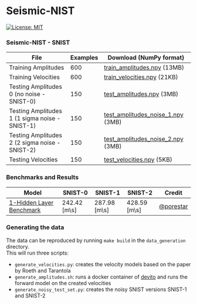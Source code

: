 # Seismic-NIST
[![License: MIT](https://img.shields.io/badge/License-MIT-yellow.svg)](https://opensource.org/licenses/MIT)

### Seismic-NIST - SNIST
| File            | Examples | Download (NumPy format)      |
|-----------|--------------|------------------------------|
| Training Amplitudes | 600             | [train_amplitudes.npy](https://raw.githubusercontent.com/LukasMosser/SNIST/master/data/train/train_amplitudes.npy) (13MB) |
| Training Velocities | 600             | [train_velocities.npy](https://raw.githubusercontent.com/LukasMosser/SNIST/master/data/train/train_velocities.npy) (21KB) |
| Testing Amplitudes 0 (no noise - SNIST-0)  | 150             | [test_amplitudes.npy](https://raw.githubusercontent.com/LukasMosser/SNIST/master/data/test/test_amplitudes.npy) (3MB) |
| Testing Amplitudes 1 (1 sigma noise - SNIST-1)  | 150             | [test_amplitudes_noise_1.npy](https://raw.githubusercontent.com/LukasMosser/SNIST/master/data/test/test_amplitudes_noise_1.npy) (3MB) |
| Testing Amplitudes 2 (2 sigma noise - SNIST-2)  | 150             | [test_amplitudes_noise_2.npy](https://raw.githubusercontent.com/LukasMosser/SNIST/master/data/test/test_amplitudes_noise_2.npy) (3MB) |
| Testing Velocities  | 150            | [test_velocities.npy](https://raw.githubusercontent.com/LukasMosser/SNIST/master/data/test/test_velocities.npy) (5KB)|

### Benchmarks and Results
|Model                            | SNIST-0 | SNIST-1 | SNIST-2 | Credit
|---------------------------------|---------|---------|---------|-------
|[1-Hidden Layer Benchmark](benchmarks/SNIST-Benchmark-Roeth-and-Tarantola.ipynb)     | 242.42 [m\s] | 287.98 [m\s] | 428.59 [m\s] | [@porestar](twitter.com/porestar)

### Generating the data
The data can be reproduced by running ```make build``` in the ```data_generation```
directory.  
This will run three scripts:
- ```generate_velocities.py```: creates the velocity models based on the paper by Roeth and Tarantola
- ```generate_amplitudes.sh```: runs a docker container of [devito](https://github.com/opesci/devito) and runs the forward model on the created velocities
- ```generate_noisy_test_set.py```: creates the noisy SNIST versions SNIST-1 and SNIST-2
